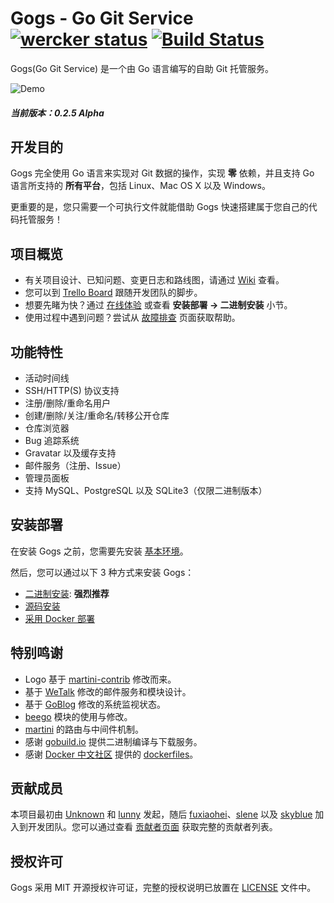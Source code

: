 Gogs - Go Git Service [![wercker status](https://app.wercker.com/status/ad0bdb0bc450ac6f09bc56b9640a50aa/s/ "wercker status")](https://app.wercker.com/project/bykey/ad0bdb0bc450ac6f09bc56b9640a50aa) [![Build Status](https://drone.io/github.com/gogits/gogs/status.png)](https://drone.io/github.com/gogits/gogs/latest)
=====================

Gogs(Go Git Service) 是一个由 Go 语言编写的自助 Git 托管服务。

![Demo](http://gowalker.org/public/gogs_demo.gif)

##### 当前版本：0.2.5 Alpha

## 开发目的

Gogs 完全使用 Go 语言来实现对 Git 数据的操作，实现 **零** 依赖，并且支持 Go 语言所支持的 **所有平台**，包括 Linux、Mac OS X 以及 Windows。

更重要的是，您只需要一个可执行文件就能借助 Gogs 快速搭建属于您自己的代码托管服务！

## 项目概览

- 有关项目设计、已知问题、变更日志和路线图，请通过  [Wiki](https://github.com/gogits/gogs/wiki) 查看。
- 您可以到 [Trello Board](https://trello.com/b/uxAoeLUl/gogs-go-git-service) 跟随开发团队的脚步。
- 想要先睹为快？通过 [在线体验](http://try.gogits.org/Unknown/gogs) 或查看 **安装部署 -> 二进制安装** 小节。
- 使用过程中遇到问题？尝试从 [故障排查](https://github.com/gogits/gogs/wiki/Troubleshooting) 页面获取帮助。

## 功能特性

- 活动时间线
- SSH/HTTP(S) 协议支持
- 注册/删除/重命名用户
- 创建/删除/关注/重命名/转移公开仓库
- 仓库浏览器
- Bug 追踪系统
- Gravatar 以及缓存支持
- 邮件服务（注册、Issue）
- 管理员面板
- 支持 MySQL、PostgreSQL 以及 SQLite3（仅限二进制版本）

## 安装部署

在安装 Gogs 之前，您需要先安装 [基本环境](https://github.com/gogits/gogs/wiki/Prerequirements)。

然后，您可以通过以下 3 种方式来安装 Gogs：

- [二进制安装](https://github.com/gogits/gogs/wiki/Install-from-binary): **强烈推荐**
- [源码安装](https://github.com/gogits/gogs/wiki/Install-from-source)
- [采用 Docker 部署](https://github.com/gogits/gogs/tree/master/dockerfiles)

## 特别鸣谢

- Logo 基于 [martini-contrib](https://github.com/martini-contrib) 修改而来。
- 基于 [WeTalk](https://github.com/beego/wetalk) 修改的邮件服务和模块设计。
- 基于 [GoBlog](https://github.com/fuxiaohei/goblog) 修改的系统监视状态。
- [beego](http://beego.me) 模块的使用与修改。
- [martini](http://martini.codegangsta.io/) 的路由与中间件机制。
- 感谢 [gobuild.io](http://gobuild.io) 提供二进制编译与下载服务。
- 感谢 [Docker 中文社区](http://www.dockboard.org/) 提供的 [dockerfiles](https://github.com/gogits/gogs/tree/master/dockerfiles)。

## 贡献成员

本项目最初由 [Unknown](https://github.com/Unknwon) 和 [lunny](https://github.com/lunny) 发起，随后 [fuxiaohei](https://github.com/fuxiaohei)、[slene](https://github.com/slene) 以及 [skyblue](https://github.com/shxsun) 加入到开发团队。您可以通过查看 [贡献者页面](https://github.com/gogits/gogs/graphs/contributors) 获取完整的贡献者列表。

## 授权许可

Gogs 采用 MIT 开源授权许可证，完整的授权说明已放置在 [LICENSE](https://github.com/gogits/gogs/blob/master/LICENSE) 文件中。